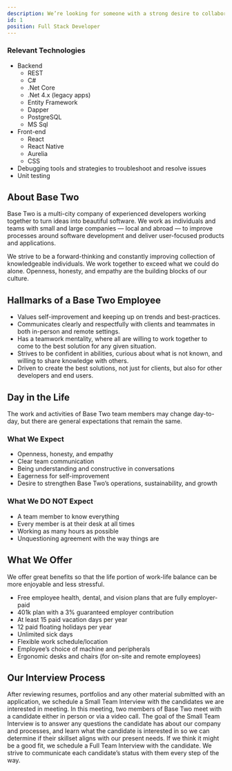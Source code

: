 ```yaml
---
description: We’re looking for someone with a strong desire to collaborate on the various layers of an application to help maintain existing .Net Core APIs, SPAs, and mobile apps, as well as complement and enhance our development capabilities moving forward.
id: 1
position: Full Stack Developer
---
```


### Relevant Technologies

- Backend
  - REST
  - C#
  - .Net Core
  - .Net 4.x (legacy apps)
  - Entity Framework
  - Dapper
  - PostgreSQL
  - MS Sql
- Front-end
  - React
  - React Native
  - Aurelia
  - CSS
- Debugging tools and strategies to troubleshoot and resolve issues
- Unit testing

## About Base Two

Base Two is a multi-city company of experienced developers working together to turn ideas into beautiful software. We work as individuals and teams with small and large companies — local and abroad — to improve processes around software development and deliver user-focused products and applications.

We strive to be a forward-thinking and constantly improving collection of knowledgeable individuals. We work together to exceed what we could do alone. Openness, honesty, and empathy are the building blocks of our culture.

## Hallmarks of a Base Two Employee

- Values self-improvement and keeping up on trends and best-practices.
- Communicates clearly and respectfully with clients and teammates in both in-person and remote settings.
- Has a teamwork mentality, where all are willing to work together to come to the best solution for any given situation.
- Strives to be confident in abilities, curious about what is not known, and willing to share knowledge with others.
- Driven to create the best solutions, not just for clients, but also for other developers and end users.

## Day in the Life

The work and activities of Base Two team members may change day-to-day, but there are general expectations that remain the same.

### What We Expect

- Openness, honesty, and empathy
- Clear team communication
- Being understanding and constructive in conversations
- Eagerness for self-improvement
- Desire to strengthen Base Two’s operations, sustainability, and growth

### What We DO NOT Expect

- A team member to know everything
- Every member is at their desk at all times
- Working as many hours as possible
- Unquestioning agreement with the way things are

## What We Offer

We offer great benefits so that the life portion of work-life balance can be more enjoyable and less stressful.

- Free employee health, dental, and vision plans that are fully employer-paid
- 401k plan with a 3% guaranteed employer contribution
- At least 15 paid vacation days per year
- 12 paid floating holidays per year
- Unlimited sick days
- Flexible work schedule/location
- Employee’s choice of machine and peripherals
- Ergonomic desks and chairs (for on-site and remote employees)

## Our Interview Process

After reviewing resumes, portfolios and any other material submitted with an application, we schedule a Small Team Interview with the candidates we are interested in meeting. In this meeting, two members of Base Two meet with a candidate either in person or via a video call. The goal of the Small Team Interview is to answer any questions the candidate has about our company and processes, and learn what the candidate is interested in so we can determine if their skillset aligns with our present needs. If we think it might be a good fit, we schedule a Full Team Interview with the candidate. We strive to communicate each candidate’s status with them every step of the way.
